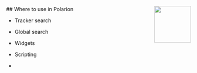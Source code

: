 <img style="float:right;" width=100 src="https://www.ptse.nl/ptse-logo.png" align="right">
## Where to use in Polarion

 - Tracker search
 - Global search
 - Widgets
 - Scripting

 - 

<!--stackedit_data:
eyJoaXN0b3J5IjpbLTE4NTIzMDIxOTVdfQ==
-->